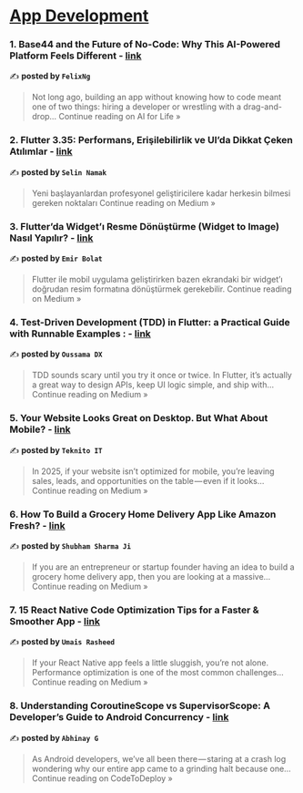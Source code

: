 
<h1><a href=https://medium.com/tag/mobile-app-development/recommended target="_blank" rel="noopener noreferrer">App Development</a></h1>
<h3>1. Base44 and the Future of No-Code: Why This AI-Powered Platform Feels Different - <a href="https://medium.com/ai-for-life/base44-and-the-future-of-no-code-why-this-ai-powered-platform-feels-different-8fc282f9fae0?source=rss------mobile_app_development-5" target="_blank" rel="noopener noreferrer">link</a></h3>

✍️ **posted by `FelixNg`**

<blockquote>Not long ago, building an app without knowing how to code meant one of two things: hiring a developer or wrestling with a drag-and-drop…
Continue reading on AI for Life »</blockquote>

<h3>2. Flutter 3.35: Performans, Erişilebilirlik ve UI’da Dikkat Çeken Atılımlar - <a href="https://medium.com/@selinnamak/flutter-3-35-performans-eri%C5%9Filebilirlik-ve-uida-dikkat-%C3%A7eken-at%C4%B1l%C4%B1mlar-7c3f01c74e5c?source=rss------mobile_app_development-5" target="_blank" rel="noopener noreferrer">link</a></h3>

✍️ **posted by `Selin Namak`**

<blockquote>Yeni başlayanlardan profesyonel geliştiricilere kadar herkesin bilmesi gereken noktaları
Continue reading on Medium »</blockquote>

<h3>3. Flutter’da Widget’ı Resme Dönüştürme (Widget to Image) Nasıl Yapılır? - <a href="https://speedev.medium.com/flutter-widget-resim-donusturme-e6169f0fcd05?source=rss------mobile_app_development-5" target="_blank" rel="noopener noreferrer">link</a></h3>

✍️ **posted by `Emir Bolat`**

<blockquote>Flutter ile mobil uygulama geliştirirken bazen ekrandaki bir widget’ı doğrudan resim formatına dönüştürmek gerekebilir.
Continue reading on Medium »</blockquote>

<h3>4. Test-Driven Development (TDD) in Flutter: a Practical Guide with Runnable Examples : - <a href="https://medium.com/@lord.oussama.2020/test-driven-development-tdd-in-flutter-a-practical-guide-with-runnable-examples-ec844761a03c?source=rss------mobile_app_development-5" target="_blank" rel="noopener noreferrer">link</a></h3>

✍️ **posted by `Oussama DX`**

<blockquote>TDD sounds scary until you try it once or twice. In Flutter, it’s actually a great way to design APIs, keep UI logic simple, and ship with…
Continue reading on Medium »</blockquote>

<h3>5. Your Website Looks Great on Desktop. But What About Mobile? - <a href="https://medium.com/@teknitoit/your-website-looks-great-on-desktop-but-what-about-mobile-6ce8731ad2c8?source=rss------mobile_app_development-5" target="_blank" rel="noopener noreferrer">link</a></h3>

✍️ **posted by `Teknito IT`**

<blockquote>In 2025, if your website isn’t optimized for mobile, you’re leaving sales, leads, and opportunities on the table — even if it looks…
Continue reading on Medium »</blockquote>

<h3>6. How To Build a Grocery Home Delivery App Like Amazon Fresh? - <a href="https://sharmashubhamji.medium.com/how-to-build-a-grocery-home-delivery-app-like-amazon-fresh-e4d7f55354ec?source=rss------mobile_app_development-5" target="_blank" rel="noopener noreferrer">link</a></h3>

✍️ **posted by `Shubham Sharma Ji`**

<blockquote>If you are an entrepreneur or startup founder having an idea to build a grocery home delivery app, then you are looking at a massive…
Continue reading on Medium »</blockquote>

<h3>7.  15 React Native Code Optimization Tips for a Faster & Smoother App - <a href="https://medium.com/@mianumais1997/15-react-native-code-optimization-tips-for-a-faster-smoother-app-9c408cf0c888?source=rss------mobile_app_development-5" target="_blank" rel="noopener noreferrer">link</a></h3>

✍️ **posted by `Umais Rasheed`**

<blockquote>If your React Native app feels a little sluggish, you’re not alone. Performance optimization is one of the most common challenges…
Continue reading on Medium »</blockquote>

<h3>8. Understanding CoroutineScope vs SupervisorScope: A Developer’s Guide to Android Concurrency - <a href="https://medium.com/codetodeploy/understanding-coroutinescope-vs-supervisorscope-a-developers-guide-to-android-concurrency-257f49577d79?source=rss------mobile_app_development-5" target="_blank" rel="noopener noreferrer">link</a></h3>

✍️ **posted by `Abhinay G`**

<blockquote>As Android developers, we’ve all been there — staring at a crash log wondering why our entire app came to a grinding halt because one…
Continue reading on CodeToDeploy »</blockquote>

